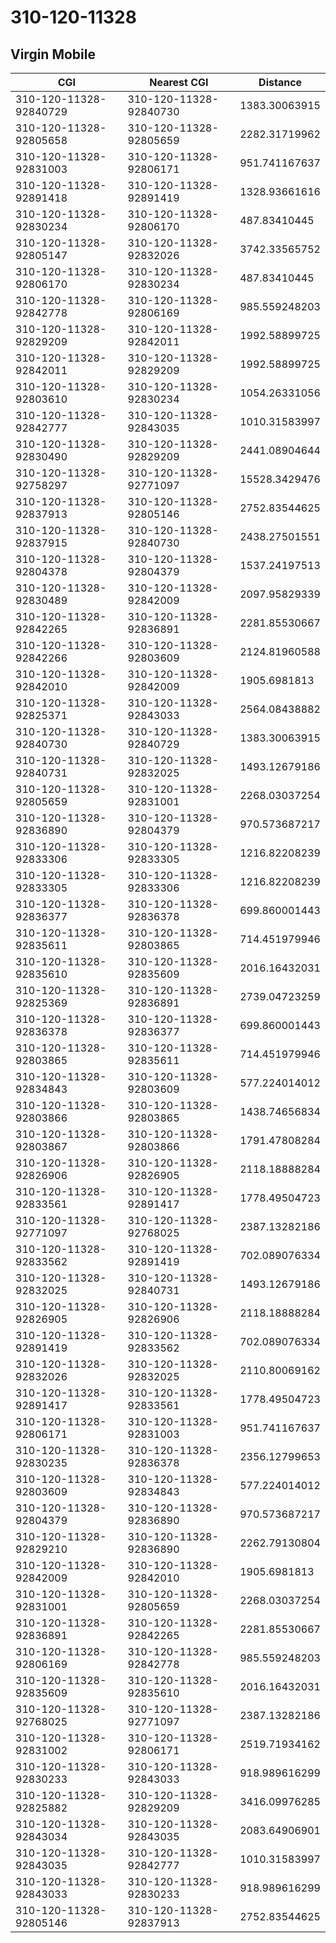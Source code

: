 # 310-120-11328
## Virgin Mobile


| CGI | Nearest CGI | Distance |
|-----|-------------|----------|
| 310-120-11328-92840729 | 310-120-11328-92840730 | 1383.30063915 |
| 310-120-11328-92805658 | 310-120-11328-92805659 | 2282.31719962 |
| 310-120-11328-92831003 | 310-120-11328-92806171 | 951.741167637 |
| 310-120-11328-92891418 | 310-120-11328-92891419 | 1328.93661616 |
| 310-120-11328-92830234 | 310-120-11328-92806170 | 487.83410445 |
| 310-120-11328-92805147 | 310-120-11328-92832026 | 3742.33565752 |
| 310-120-11328-92806170 | 310-120-11328-92830234 | 487.83410445 |
| 310-120-11328-92842778 | 310-120-11328-92806169 | 985.559248203 |
| 310-120-11328-92829209 | 310-120-11328-92842011 | 1992.58899725 |
| 310-120-11328-92842011 | 310-120-11328-92829209 | 1992.58899725 |
| 310-120-11328-92803610 | 310-120-11328-92830234 | 1054.26331056 |
| 310-120-11328-92842777 | 310-120-11328-92843035 | 1010.31583997 |
| 310-120-11328-92830490 | 310-120-11328-92829209 | 2441.08904644 |
| 310-120-11328-92758297 | 310-120-11328-92771097 | 15528.3429476 |
| 310-120-11328-92837913 | 310-120-11328-92805146 | 2752.83544625 |
| 310-120-11328-92837915 | 310-120-11328-92840730 | 2438.27501551 |
| 310-120-11328-92804378 | 310-120-11328-92804379 | 1537.24197513 |
| 310-120-11328-92830489 | 310-120-11328-92842009 | 2097.95829339 |
| 310-120-11328-92842265 | 310-120-11328-92836891 | 2281.85530667 |
| 310-120-11328-92842266 | 310-120-11328-92803609 | 2124.81960588 |
| 310-120-11328-92842010 | 310-120-11328-92842009 | 1905.6981813 |
| 310-120-11328-92825371 | 310-120-11328-92843033 | 2564.08438882 |
| 310-120-11328-92840730 | 310-120-11328-92840729 | 1383.30063915 |
| 310-120-11328-92840731 | 310-120-11328-92832025 | 1493.12679186 |
| 310-120-11328-92805659 | 310-120-11328-92831001 | 2268.03037254 |
| 310-120-11328-92836890 | 310-120-11328-92804379 | 970.573687217 |
| 310-120-11328-92833306 | 310-120-11328-92833305 | 1216.82208239 |
| 310-120-11328-92833305 | 310-120-11328-92833306 | 1216.82208239 |
| 310-120-11328-92836377 | 310-120-11328-92836378 | 699.860001443 |
| 310-120-11328-92835611 | 310-120-11328-92803865 | 714.451979946 |
| 310-120-11328-92835610 | 310-120-11328-92835609 | 2016.16432031 |
| 310-120-11328-92825369 | 310-120-11328-92836891 | 2739.04723259 |
| 310-120-11328-92836378 | 310-120-11328-92836377 | 699.860001443 |
| 310-120-11328-92803865 | 310-120-11328-92835611 | 714.451979946 |
| 310-120-11328-92834843 | 310-120-11328-92803609 | 577.224014012 |
| 310-120-11328-92803866 | 310-120-11328-92803865 | 1438.74656834 |
| 310-120-11328-92803867 | 310-120-11328-92803866 | 1791.47808284 |
| 310-120-11328-92826906 | 310-120-11328-92826905 | 2118.18888284 |
| 310-120-11328-92833561 | 310-120-11328-92891417 | 1778.49504723 |
| 310-120-11328-92771097 | 310-120-11328-92768025 | 2387.13282186 |
| 310-120-11328-92833562 | 310-120-11328-92891419 | 702.089076334 |
| 310-120-11328-92832025 | 310-120-11328-92840731 | 1493.12679186 |
| 310-120-11328-92826905 | 310-120-11328-92826906 | 2118.18888284 |
| 310-120-11328-92891419 | 310-120-11328-92833562 | 702.089076334 |
| 310-120-11328-92832026 | 310-120-11328-92832025 | 2110.80069162 |
| 310-120-11328-92891417 | 310-120-11328-92833561 | 1778.49504723 |
| 310-120-11328-92806171 | 310-120-11328-92831003 | 951.741167637 |
| 310-120-11328-92830235 | 310-120-11328-92836378 | 2356.12799653 |
| 310-120-11328-92803609 | 310-120-11328-92834843 | 577.224014012 |
| 310-120-11328-92804379 | 310-120-11328-92836890 | 970.573687217 |
| 310-120-11328-92829210 | 310-120-11328-92836890 | 2262.79130804 |
| 310-120-11328-92842009 | 310-120-11328-92842010 | 1905.6981813 |
| 310-120-11328-92831001 | 310-120-11328-92805659 | 2268.03037254 |
| 310-120-11328-92836891 | 310-120-11328-92842265 | 2281.85530667 |
| 310-120-11328-92806169 | 310-120-11328-92842778 | 985.559248203 |
| 310-120-11328-92835609 | 310-120-11328-92835610 | 2016.16432031 |
| 310-120-11328-92768025 | 310-120-11328-92771097 | 2387.13282186 |
| 310-120-11328-92831002 | 310-120-11328-92806171 | 2519.71934162 |
| 310-120-11328-92830233 | 310-120-11328-92843033 | 918.989616299 |
| 310-120-11328-92825882 | 310-120-11328-92829209 | 3416.09976285 |
| 310-120-11328-92843034 | 310-120-11328-92843035 | 2083.64906901 |
| 310-120-11328-92843035 | 310-120-11328-92842777 | 1010.31583997 |
| 310-120-11328-92843033 | 310-120-11328-92830233 | 918.989616299 |
| 310-120-11328-92805146 | 310-120-11328-92837913 | 2752.83544625 |
